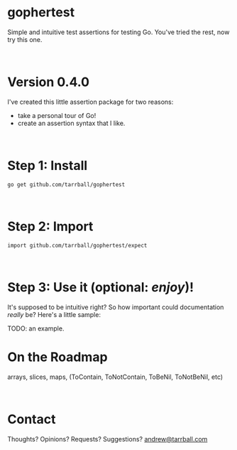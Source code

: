 # gophertest
Simple and intuitive test assertions for testing Go. You've tried the rest, now try this one.

<br />

# Version 0.4.0
I've created this little assertion package for two reasons:
  * take a personal tour of Go!
  * create an assertion syntax that I like.

<br />

# Step 1: Install
`go get github.com/tarrball/gophertest`

<br />

# Step 2: Import
`import github.com/tarrball/gophertest/expect`

<br />

# Step 3: Use it (optional: _enjoy_)!
It's supposed to be intuitive right? So how important could documentation _really_ be? Here's a little sample: 

TODO: an example.

# On the Roadmap
arrays, slices, maps, (ToContain, ToNotContain, ToBeNil, ToNotBeNil, etc)

<br />

# Contact
Thoughts? Opinions? Requests? Suggestions?
<andrew@tarrball.com>

